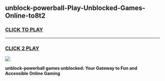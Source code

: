 
## unblock-powerball-Play-Unblocked-Games-Online-to8t2
<h3>
<a href="https://premium76.site?title=unblock-powerball&ref=25A">CLICK TO PLAY</a></h3>
<hr>

<h3>
<a href="https://premium76.site?title=unblock-powerball&ref=25A">CLICK 2 PLAY</a>
  
</h3>

<a href="https://premium76.site?title=unblock-powerball&ref=25A"><img src="https://clearcache.store/games.png"></a>


**unblock-powerball games unblocked: Your Gateway to Fun and Accessible Online Gaming**
